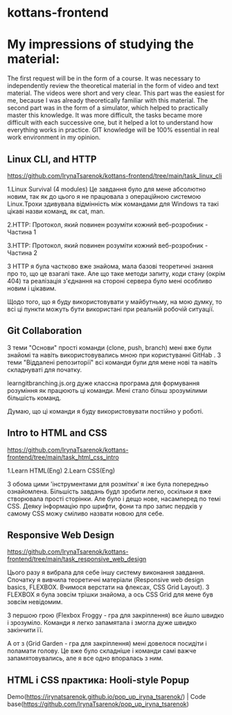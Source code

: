 # kottans-frontend

# My impressions of studying the material:

The first request will be in the form of a course. It was necessary to independently review the theoretical material in the form of video and text material. The videos were short and very clear. This part was the easiest for me, because I was already theoretically familiar with this material. The second part was in the form of a simulator, which helped to practically master this knowledge. It was more difficult, the tasks became more difficult with each successive one, but it helped a lot to understand how everything works in practice.
GIT knowledge will be 100% essential in real work environment in my opinion.

## Linux CLI, and HTTP

https://github.com/IrynaTsarenok/kottans-frontend/tree/main/task_linux_cli

1.Linux Survival (4 modules)
Це завдання було для мене абсолютно новим, так як до цього я не працювала з операційною системою Linux.Трохи здивувала відмінність між командами для Windows та такі цікаві назви команд, як cat, man.

2.HTTP: Протокол, який повинен розуміти кожний веб-розробник - Частина 1

3.HTTP: Протокол, який повинен розуміти кожний веб-розробник - Частина 2

З HTTP я була частково вже знайома, мала базові теоретичні знання про то, що це взагалі таке. Але що таке методи запиту, коди стану (окрім 404) та реалізація з'єднання на стороні сервера було мені особливо новим і цікавим.

Щодо того, що я буду використовувати у майбутньму, на мою думку, то всі ці пункти можуть бути використані при реальній робочій ситуації.

## Git Collaboration

З теми "Основи" прості команди (clone, push, branch) мені вже були знайомі та навіть використовувались мною при користуванні GitHab .
З теми "Віддалені репозиторії" всі команди були для мене нові та навіть складнуваті для початку.

learngitbranching.js.org дуже классна програма для формування розуміння як працюють ці команди. Мені стало більш зрозумілими більшість команд.

Думаю, що ці команди я буду використовувати постійно у роботі.

## Intro to HTML and CSS

https://github.com/IrynaTsarenok/kottans-frontend/tree/main/task_html_css_intro

1.Learn HTML(Eng)
2.Learn CSS(Eng)

З обома цими 'інструментами для розмітки' я іже була попередньо ознайомлена. Більшість завдань будл зробити легко, оскільки я вже створювала прості сторінки. Але було і дещо нове, насамперед по темі CSS. Деяку інформацію про шрифти, фони та про запис пердків у самому CSS можу сміливо назвати новою для себе.

## Responsive Web Design

https://github.com/IrynaTsarenok/kottans-frontend/tree/main/task_responsive_web_design

Цього разу я вибрала для себе іншу систему виконання завдання. Спочатку я вивчила теоретичні матеріали (Responsive web design basics, FLEXBOX. Вчимося верстати на флексах, CSS Grid Layout). З FLEXBOX я була зовсім трішки знайома, а ось CSS Grid для мене був зовсім невідомим.

З першою грою (Flexbox Froggy - гра для закріплення) все йшло швидко і зрозуміло. Команди я легко запамятала і змогла дуже швидко закінчити її.

А от з (Grid Garden - гра для закріплення) мені довелося посидіти і поламати голову. Це вже було складніше і команди самі важче запамятовувались, але я все одно впоралась з ним.

## HTML і CSS практика: Hooli-style Popup

Demo(https://irynatsarenok.github.io/pop_up_iryna_tsarenok/) |
Code base(https://github.com/IrynaTsarenok/pop_up_iryna_tsarenok)
